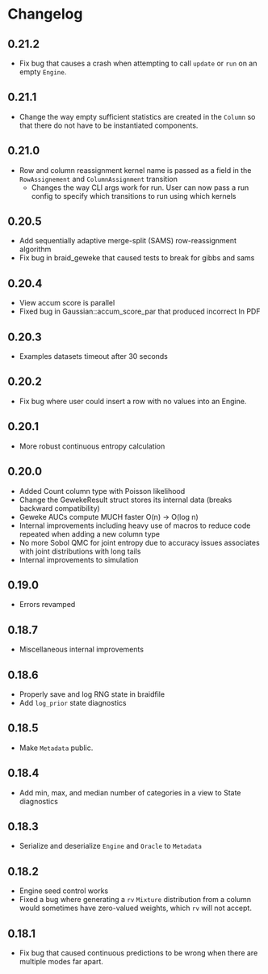 # Changelog

## 0.21.2
- Fix bug that causes a crash when attempting to call `update` or `run` on an
  empty `Engine`.

## 0.21.1
- Change the way empty sufficient statistics are created in the `Column` so
  that there do not have to be instantiated components.

## 0.21.0
- Row and column reassignment kernel name is passed as a field in the
  `RowAssignement` and `ColumnAssignment` transition
  + Changes the way CLI args work for run. User can now pass a run config to
    specify which transitions to run using which kernels

## 0.20.5
- Add sequentially adaptive merge-split (SAMS) row-reassignment algorithm
- Fix bug in braid_geweke that caused tests to break for gibbs and sams

## 0.20.4
- View accum score is parallel
- Fixed bug in Gaussian::accum_score_par that produced incorrect ln PDF

## 0.20.3
- Examples datasets timeout after 30 seconds

## 0.20.2
- Fix bug where user could insert a row with no values into an Engine.

## 0.20.1
- More robust continuous entropy calculation

## 0.20.0
- Added Count column type with Poisson likelihood
- Change the GewekeResult struct stores its internal data (breaks backward
  compatibility)
- Geweke AUCs compute MUCH faster O(n) -> O(log n)
- Internal improvements including heavy use of macros to reduce code repeated
  when adding a new column type
- No more Sobol QMC for joint entropy due to accuracy issues associates with
  joint distributions with long tails
- Internal improvements to simulation

## 0.19.0
- Errors revamped

## 0.18.7
- Miscellaneous internal improvements

## 0.18.6
- Properly save and log RNG state in braidfile
- Add `log_prior` state diagnostics

## 0.18.5
- Make `Metadata` public.

## 0.18.4
- Add min, max, and median number of categories in a view to State diagnostics

## 0.18.3
- Serialize and deserialize `Engine` and `Oracle` to `Metadata`

## 0.18.2
- Engine seed control works
- Fixed a bug where generating a `rv` `Mixture` distribution from a column
  would sometimes have zero-valued weights, which `rv` will not accept.

## 0.18.1
- Fix bug that caused continuous predictions to be wrong when there are
  multiple modes far apart.
